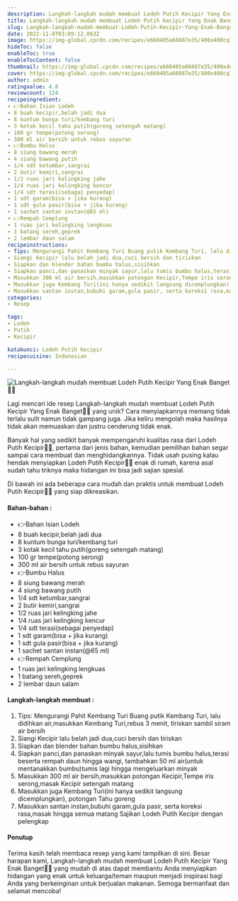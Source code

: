 ```yaml
---
description: Langkah-langkah mudah membuat Lodeh Putih Kecipir Yang Enak Banget"
title: Langkah-langkah mudah membuat Lodeh Putih Kecipir Yang Enak Banget
slug: Langkah-langkah-mudah-membuat-Lodeh-Putih-Kecipir-Yang-Enak-Banget
date: 2022-11-8T03:09:12.063Z
image: https://img-global.cpcdn.com/recipes/e660405a66087e35/400x400cq70/photo.jpg
hideToc: false
enableToc: true
enableTocContent: false
thumbnail: https://img-global.cpcdn.com/recipes/e660405a66087e35/400x400cq70/photo.jpg
cover: https://img-global.cpcdn.com/recipes/e660405a66087e35/400x400cq70/photo.jpg
author: admin
ratingvalue: 4.8
reviewcount: 124
recipeingredient:
- 👉Bahan Isian Lodeh
- 8 buah kecipir,belah jadi dua
- 8 kuntum bunga turi/kembang turi
- 3 kotak kecil tahu putih(goreng setengah matang)
- 100 gr tempe(potong serong)
- 300 ml air bersih untuk rebus sayuran
- 👉Bumbu Halus
- 8 siung bawang merah
- 4 siung bawang putih
- 1/4 sdt ketumbar,sangrai
- 2 butir kemiri,sangrai
- 1/2 ruas jari kelingking jahe
- 1/4 ruas jari kelingking kencur
- 1/4 sdt terasi(sebagai penyedap)
- 1 sdt garam(bisa + jika kurang)
- 1 sdt gula pasir(bisa + jika kurang)
- 1 sachet santan instan(@65 ml)
- 👉Rempah Cemplung
- 1 ruas jari kelingking lengkuas
- 1 batang sereh,geprek
- 2 lembar daun salam
recipeinstructions:
- Tips: Mengurangi Pahit Kembang Turi Buang putik Kembang Turi, lalu didihkan air,masukkan Kembang Turi,rebus 3 menit, tiriskan sambil siram air bersih
- Siangi Kecipir lalu belah jadi dua,cuci bersih dan tiriskan
- Siapkan dan blender bahan bumbu halus,sisihkan
- Siapkan panci,dan panaskan minyak sayur,lalu tumis bumbu halus,terasi beserta rempah daun hingga wangi, tambahkan 50 ml air(untuk mentanakkan bumbu)tumis lagi hingga mengeluarkan minyak
- Masukkan 300 ml air bersih,masukkan potongan Kecipir,Tempe iris serong,masak Kecipir setengah matang
- Masukkan juga Kembang Turi(ini hanya sedikit langsung dicemplungkan), potongan Tahu goreng
- Masukkan santan instan,bubuhi garam,gula pasir, serta koreksi rasa,masak hingga semua matang Sajikan Lodeh Putih Kecipir dengan pelengkap
categories:
- Resep

tags:
- Lodeh
- Putih
- Kecipir

katakunci: Lodeh Putih Kecipir
recipecuisine: Indonesian

---
```


![Langkah-langkah mudah membuat Lodeh Putih Kecipir Yang Enak Banget👩‍🍳](https://img-global.cpcdn.com/recipes/e660405a66087e35/400x400cq70/photo.jpg)

Lagi mencari ide resep Langkah-langkah mudah membuat Lodeh Putih Kecipir Yang Enak Banget👩‍🍳 yang unik? Cara menyiapkannya memang tidak terlalu sulit namun tidak gampang juga. Jika keliru mengolah maka hasilnya tidak akan memuaskan dan justru cenderung tidak enak.

Banyak hal yang sedikit banyak mempengaruhi kualitas rasa dari Lodeh Putih Kecipir👩‍🍳, pertama dari jenis bahan, kemudian pemilihan bahan segar sampai cara membuat dan menghidangkannya. Tidak usah pusing kalau hendak menyiapkan Lodeh Putih Kecipir👩‍🍳 enak di rumah, karena asal sudah tahu triknya maka hidangan ini bisa jadi sajian spesial.

Di bawah ini ada beberapa cara mudah dan praktis untuk membuat Lodeh Putih Kecipir👩‍🍳 yang siap dikreasikan.

<!--inarticleads1-->

#### Bahan-bahan :

- 👉Bahan Isian Lodeh
- 8 buah kecipir,belah jadi dua
- 8 kuntum bunga turi/kembang turi
- 3 kotak kecil tahu putih(goreng setengah matang)
- 100 gr tempe(potong serong)
- 300 ml air bersih untuk rebus sayuran
- 👉Bumbu Halus
- 8 siung bawang merah
- 4 siung bawang putih
- 1/4 sdt ketumbar,sangrai
- 2 butir kemiri,sangrai
- 1/2 ruas jari kelingking jahe
- 1/4 ruas jari kelingking kencur
- 1/4 sdt terasi(sebagai penyedap)
- 1 sdt garam(bisa + jika kurang)
- 1 sdt gula pasir(bisa + jika kurang)
- 1 sachet santan instan(@65 ml)
- 👉Rempah Cemplung
- 1 ruas jari kelingking lengkuas
- 1 batang sereh,geprek
- 2 lembar daun salam

<!--inarticleads2-->

#### Langkah-langkah membuat :

1. Tips: Mengurangi Pahit Kembang Turi Buang putik Kembang Turi, lalu didihkan air,masukkan Kembang Turi,rebus 3 menit, tiriskan sambil siram air bersih
1. Siangi Kecipir lalu belah jadi dua,cuci bersih dan tiriskan
1. Siapkan dan blender bahan bumbu halus,sisihkan
1. Siapkan panci,dan panaskan minyak sayur,lalu tumis bumbu halus,terasi beserta rempah daun hingga wangi, tambahkan 50 ml air(untuk mentanakkan bumbu)tumis lagi hingga mengeluarkan minyak
1. Masukkan 300 ml air bersih,masukkan potongan Kecipir,Tempe iris serong,masak Kecipir setengah matang
1. Masukkan juga Kembang Turi(ini hanya sedikit langsung dicemplungkan), potongan Tahu goreng
1. Masukkan santan instan,bubuhi garam,gula pasir, serta koreksi rasa,masak hingga semua matang Sajikan Lodeh Putih Kecipir dengan pelengkap

#### Penutup

Terima kasih telah membaca resep yang kami tampilkan di sini. Besar harapan kami, Langkah-langkah mudah membuat Lodeh Putih Kecipir Yang Enak Banget👩‍🍳 yang mudah di atas dapat membantu Anda menyiapkan hidangan yang enak untuk keluarga/teman maupun menjadi inspirasi bagi Anda yang berkeinginan untuk berjualan makanan. Semoga bermanfaat dan selamat mencoba!